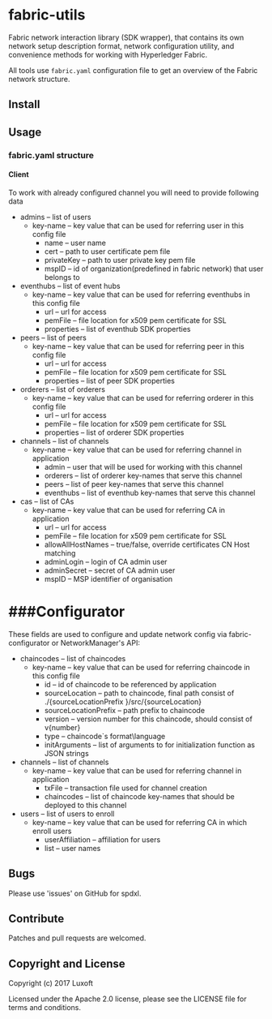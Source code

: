 # fabric-utils
Fabric network interaction library (SDK wrapper), that contains its
own network setup description format, network configuration utility,
and convenience methods for working with Hyperledger Fabric.

All tools use `fabric.yaml` configuration file to get an overview of
the Fabric network structure.

## Install

## Usage
### fabric.yaml structure
#### Client
To work with already configured channel you will need to provide following data
- admins – list of users
    - key-name – key value that can be used for referring user in this config file
        - name – user name
        - cert – path to user certificate pem file
        - privateKey – path to user private key pem file
        - mspID – id of organization(predefined in fabric network) that user belongs to
- eventhubs – list of event hubs
    - key-name – key value that can be used for referring eventhubs in this config file
        - url – url for access
        - pemFile – file location for x509 pem certificate for SSL
        - properties – list of eventhub SDK properties
- peers – list of peers
    - key-name – key value that can be used for referring peer in this config file
        - url – url for access
        - pemFile – file location for x509 pem certificate for SSL
        - properties – list of peer SDK properties
- orderers – list of orderers
    - key-name – key value that can be used for referring orderer in this config file
        - url – url for access
        - pemFile – file location for x509 pem certificate for SSL
        - properties – list of orderer SDK properties
- channels – list of channels
    - key-name – key value that can be used for referring channel in application
        - admin – user that will be used for working with this channel
        - orderers – list of orderer key-names that serve this channel
        - peers – list of peer key-names that serve this channel
        - eventhubs – list of eventhub key-names that serve this channel
- cas – list of CAs
    - key-name – key value that can be used for referring CA in application
        - url – url for access
        - pemFile – file location for x509 pem certificate for SSL
        - allowAllHostNames – true/false, override certificates CN Host matching
        - adminLogin – login of CA admin user
        - adminSecret – secret of CA admin user
        - mspID – MSP identifier of organisation

###Configurator
=======
These fields are used to configure and update network config via fabric-configurator or NetworkManager's API:
- chaincodes – list of chaincodes
    - key-name – key value that can be used for referring chaincode in this config file
        - id – id of chaincode to be referenced by application
        - sourceLocation – path to chaincode, final path consist of ./{sourceLocationPrefix }/src/{sourceLocation}
        - sourceLocationPrefix – path prefix to chaincode
        - version – version number for this chaincode, should consist of v{number}
        - type – chaincode`s format\language
        - initArguments – list  of arguments to for initialization function as JSON strings
- channels – list of channels
    - key-name – key value that can be used for referring channel in application
        - txFile – transaction file used for channel creation
        - chaincodes – list of chaincode key-names that should be deployed to this channel
- users – list of users to enroll
    - key-name – key value that can be used for referring CA in which enroll users
        - userAffiliation – affiliation for users
        - list – user names

## Bugs
Please use 'issues' on GitHub for spdxl.

## Contribute
Patches and pull requests are welcomed.

## Copyright and License
Copyright (c) 2017 Luxoft

Licensed under the Apache 2.0 license, please see the LICENSE file for terms and conditions.
